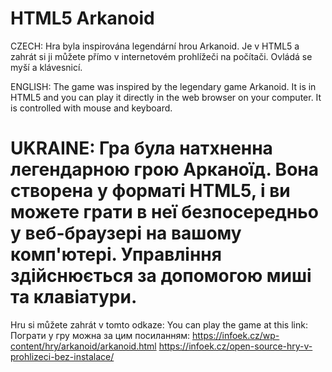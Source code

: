 HTML5 Arkanoid
==============

CZECH:
Hra byla inspirována legendární hrou Arkanoid. Je v HTML5 a zahrát si ji můžete přímo v internetovém prohlížeči na počítači. Ovládá se myší a klávesnicí.

ENGLISH:
The game was inspired by the legendary game Arkanoid. It is in HTML5 and you can play it directly in the web browser on your computer. It is controlled with mouse and keyboard.

UKRAINE:
Гра була натхненна легендарною грою Арканоїд. Вона створена у форматі HTML5, і ви можете грати в неї безпосередньо у веб-браузері на вашому комп'ютері. Управління здійснюється за допомогою миші та клавіатури.
==============

Hru si můžete zahrát v tomto odkaze:
You can play the game at this link:
Пограти у гру можна за цим посиланням:
https://infoek.cz/wp-content/hry/arkanoid/arkanoid.html
https://infoek.cz/open-source-hry-v-prohlizeci-bez-instalace/
